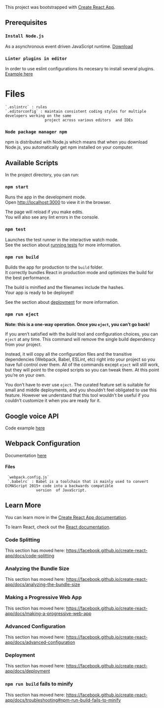 This project was bootstrapped with [Create React App](https://github.com/facebook/create-react-app).

## Prerequisites

### `Install Node.js`

As a asynchronous event driven JavaScript runtime.
[Download](https://nodejs.org/es/)

### `Linter plugins in editor`

In order to use eslint configurations its necesary to install several plugins.
[Example here](https://blog.michelletorres.mx/aplicar-buenas-practicas-a-tu-codigo-de-js-con-eslint/)

# Files
    `.eslintrc` : rules
    `.editorconfig` : maintain consistent coding styles for multiple developers working on the same
                      project across various editors  and IDEs

### `Node package manager npm`

npm is distributed with Node.js which means that when you download Node.js,
you automatically get npm installed on your computer.

## Available Scripts

In the project directory, you can run:

### `npm start`

Runs the app in the development mode.<br>
Open [http://localhost:3000](http://localhost:3000) to view it in the browser.

The page will reload if you make edits.<br>
You will also see any lint errors in the console.

### `npm test`

Launches the test runner in the interactive watch mode.<br>
See the section about [running tests](https://facebook.github.io/create-react-app/docs/running-tests) for more information.

### `npm run build`

Builds the app for production to the `build` folder.<br>
It correctly bundles React in production mode and optimizes the build for the best performance.

The build is minified and the filenames include the hashes.<br>
Your app is ready to be deployed!

See the section about [deployment](https://facebook.github.io/create-react-app/docs/deployment) for more information.

### `npm run eject`

**Note: this is a one-way operation. Once you `eject`, you can’t go back!**

If you aren’t satisfied with the build tool and configuration choices, you can `eject` at any time. This command will remove the single build dependency from your project.

Instead, it will copy all the configuration files and the transitive dependencies (Webpack, Babel, ESLint, etc) right into your project so you have full control over them. All of the commands except `eject` will still work, but they will point to the copied scripts so you can tweak them. At this point you’re on your own.

You don’t have to ever use `eject`. The curated feature set is suitable for small and middle deployments, and you shouldn’t feel obligated to use this feature. However we understand that this tool wouldn’t be useful if you couldn’t customize it when you are ready for it.

## Google voice  API

Code example [here](https://developers.google.com/web/updates/2013/01/Voice-Driven-Web-Apps-Introduction-to-the-Web-Speech-API)

## Webpack Configuration

Documentation [here](https://webpack.js.org/)

#### Files
     `webpack.config.js`
     `.babelrc` : Babel is a toolchain that is mainly used to convert ECMAScript 2015+ code into a backwards compatible
                  version  of JavaScript.

## Learn More

You can learn more in the [Create React App documentation](https://facebook.github.io/create-react-app/docs/getting-started).

To learn React, check out the [React documentation](https://reactjs.org/).

### Code Splitting

This section has moved here: https://facebook.github.io/create-react-app/docs/code-splitting

### Analyzing the Bundle Size

This section has moved here: https://facebook.github.io/create-react-app/docs/analyzing-the-bundle-size

### Making a Progressive Web App

This section has moved here: https://facebook.github.io/create-react-app/docs/making-a-progressive-web-app

### Advanced Configuration

This section has moved here: https://facebook.github.io/create-react-app/docs/advanced-configuration

### Deployment

This section has moved here: https://facebook.github.io/create-react-app/docs/deployment

### `npm run build` fails to minify

This section has moved here: https://facebook.github.io/create-react-app/docs/troubleshooting#npm-run-build-fails-to-minify
